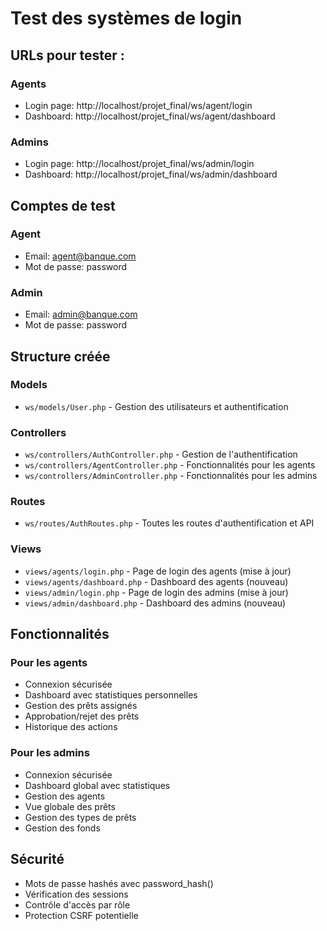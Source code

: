 # Test des systèmes de login

## URLs pour tester :

### Agents
- Login page: http://localhost/projet_final/ws/agent/login
- Dashboard: http://localhost/projet_final/ws/agent/dashboard

### Admins  
- Login page: http://localhost/projet_final/ws/admin/login
- Dashboard: http://localhost/projet_final/ws/admin/dashboard

## Comptes de test

### Agent
- Email: agent@banque.com
- Mot de passe: password

### Admin
- Email: admin@banque.com  
- Mot de passe: password

## Structure créée

### Models
- `ws/models/User.php` - Gestion des utilisateurs et authentification

### Controllers
- `ws/controllers/AuthController.php` - Gestion de l'authentification
- `ws/controllers/AgentController.php` - Fonctionnalités pour les agents
- `ws/controllers/AdminController.php` - Fonctionnalités pour les admins

### Routes
- `ws/routes/AuthRoutes.php` - Toutes les routes d'authentification et API

### Views
- `views/agents/login.php` - Page de login des agents (mise à jour)
- `views/agents/dashboard.php` - Dashboard des agents (nouveau)
- `views/admin/login.php` - Page de login des admins (mise à jour)
- `views/admin/dashboard.php` - Dashboard des admins (nouveau)

## Fonctionnalités

### Pour les agents
- Connexion sécurisée
- Dashboard avec statistiques personnelles
- Gestion des prêts assignés
- Approbation/rejet des prêts
- Historique des actions

### Pour les admins
- Connexion sécurisée
- Dashboard global avec statistiques
- Gestion des agents
- Vue globale des prêts
- Gestion des types de prêts
- Gestion des fonds

## Sécurité
- Mots de passe hashés avec password_hash()
- Vérification des sessions
- Contrôle d'accès par rôle
- Protection CSRF potentielle

